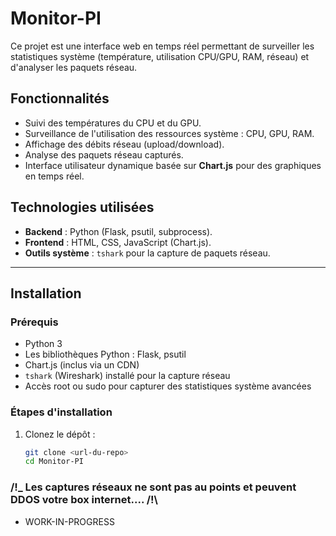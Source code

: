 # Monitor-PI

Ce projet est une interface web en temps réel permettant de surveiller les statistiques système (température, utilisation CPU/GPU, RAM, réseau) et d'analyser les paquets réseau.

## Fonctionnalités

- Suivi des températures du CPU et du GPU.
- Surveillance de l'utilisation des ressources système : CPU, GPU, RAM.
- Affichage des débits réseau (upload/download).
- Analyse des paquets réseau capturés.
- Interface utilisateur dynamique basée sur **Chart.js** pour des graphiques en temps réel.

## Technologies utilisées

- **Backend** : Python (Flask, psutil, subprocess).
- **Frontend** : HTML, CSS, JavaScript (Chart.js).
- **Outils système** : `tshark` pour la capture de paquets réseau.

---

## Installation

### Prérequis

- Python 3
- Les bibliothèques Python : Flask, psutil
- Chart.js (inclus via un CDN)
- `tshark` (Wireshark) installé pour la capture réseau
- Accès root ou sudo pour capturer des statistiques système avancées

### Étapes d'installation

1. Clonez le dépôt :
   ```bash
   git clone <url-du-repo>
   cd Monitor-PI

### /!_ Les captures réseaux ne sont pas au points et peuvent DDOS votre box internet.... /!\
- WORK-IN-PROGRESS
